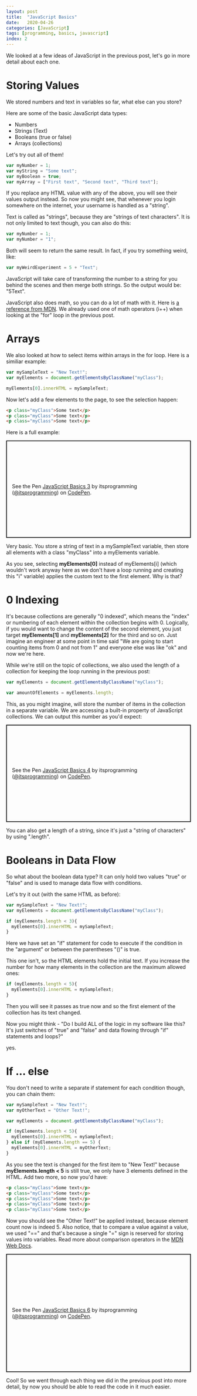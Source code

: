 ```yaml
---
layout: post
title:  "JavaScript Basics"
date:   2020-04-26
categories: [JavaScript]
tags: [programming, basics, javascript]
index: 2
---
```


We looked at a few ideas of JavaScript in the previous post, let's go in more detail about each one.

# Storing Values

We stored numbers and text in variables so far, what else can you store?

Here are some of the basic JavaScript data types:

* Numbers
* Strings (Text)
* Booleans (true or false)
* Arrays (collections)

Let's try out all of them!

```javascript
var myNumber = 1;
var myString = "Some text";
var myBoolean = true;
var myArray = ["First text", "Second text", "Third text"];
```



If you replace any HTML value with any of the above, you will see their values output instead. So now you might see, that whenever you login somewhere on the internet, your username is handled as a "string". 

Text is called as "strings", because they are "strings of text characters". It is not only limited to text though, you can also do this:

```javascript
var myNumber = 1;
var myNumber = "1";
```

Both will seem to return the same result. In fact, if you try something weird, like:

```javascript
var myWeirdExperiment = 5 + "Text";
```

JavaScript will take care of transforming the number to a string for you behind the scenes and then merge both strings. So the output would be: "5Text".

JavaScript also does math, so you can do a lot of math with it. Here is [a reference from MDN](https://developer.mozilla.org/en-US/docs/Web/JavaScript/Reference/Operators/Arithmetic_Operators). We already used one of math operators (i++) when looking at the "for" loop in the previous post.

# Arrays

We also looked at how to select items within arrays in the for loop. Here is a similiar example:

```javascript
var mySampleText = "New Text!";
var myElements = document.getElementsByClassName("myClass");

myElements[0].innerHTML = mySampleText;
```

Now let's add a few elements to the page, to see the selection happen:

```html
<p class="myClass">Some text</p>
<p class="myClass">Some text</p>
<p class="myClass">Some text</p>
```

Here is a full example:

<p class="codepen" data-height="265" data-theme-id="dark" data-default-tab="js,result" data-user="itsprogramming" data-slug-hash="MWammwp" style="height: 265px; box-sizing: border-box; display: flex; align-items: center; justify-content: center; border: 2px solid; margin: 1em 0; padding: 1em;" data-pen-title="JavaScript Basics 3">
  <span>See the Pen <a href="https://codepen.io/itsprogramming/pen/MWammwp">
  JavaScript Basics 3</a> by itsprogramming (<a href="https://codepen.io/itsprogramming">@itsprogramming</a>)
  on <a href="https://codepen.io">CodePen</a>.</span>
</p>
<script async src="https://static.codepen.io/assets/embed/ei.js"></script>

Very basic. You store a string of text in a mySampleText variable, then store all elements with a class "myClass" into a myElements variable.

As you see, selecting **myElements[0]** instead of myElements[i] (which wouldn't work anyway here as we don't have a loop running and creating this "i" variable) applies the custom text to the first element. Why is that?

# 0 Indexing

It's because collections are generally "0 indexed", which means the "index" or numbering of each element within the collection begins with 0. Logically, if you would want to change the content of the second element, you just target **myElements[1]** and **myElements[2]** for the third and so on. Just imagine an engineer at some point in time said "We are going to start counting items from 0 and not from 1" and everyone else was like "ok" and now we're here.

While we're still on the topic of collections, we also used the length of a collection for keeping the loop running in the previous post:

```javascript
var myElements = document.getElementsByClassName("myClass");

var amountOfElements = myElements.length;
```

This, as you might imagine, will store the number of items in the collection in a separate variable. We are accessing a built-in property of JavaScript collections. We can output this number as you'd expect:

<p class="codepen" data-height="265" data-theme-id="dark" data-default-tab="js,result" data-user="itsprogramming" data-slug-hash="eYpWWBe" style="height: 265px; box-sizing: border-box; display: flex; align-items: center; justify-content: center; border: 2px solid; margin: 1em 0; padding: 1em;" data-pen-title="JavaScript Basics 4">
  <span>See the Pen <a href="https://codepen.io/itsprogramming/pen/eYpWWBe">
  JavaScript Basics 4</a> by itsprogramming (<a href="https://codepen.io/itsprogramming">@itsprogramming</a>)
  on <a href="https://codepen.io">CodePen</a>.</span>
</p>
<script async src="https://static.codepen.io/assets/embed/ei.js"></script>

You can also get a length of a string, since it's just a "string of characters" by using ".length".

# Booleans in Data Flow

So what about the boolean data type? It can only hold two values "true" or "false" and is used to manage data flow with conditions.

Let's try it out (with the same HTML as before):

```javascript
var mySampleText = "New Text!";
var myElements = document.getElementsByClassName("myClass");

if (myElements.length < 3){
  myElements[0].innerHTML = mySampleText;  
}
```

Here we have set an "if" statement for code to execute if the condition in the "argument" or between the parentheses "()" is true. 

This one isn't, so the HTML elements hold the initial text. If you increase the number for how many elements in the collection are the maximum allowed ones:

```javascript
if (myElements.length < 5){
  myElements[0].innerHTML = mySampleText;  
}
```

Then you will see it passes as true now and so the first element of the collection has its text changed.

Now you might think - "Do I build ALL of the logic in my software like this? It's just switches of "true" and "false" and data flowing through "if" statements and loops?"

yes.

# If ... else

You don't need to write a separate if statement for each condition though, you can chain them:

```javascript
var mySampleText = "New Text!";
var myOtherText = "Other Text!";

var myElements = document.getElementsByClassName("myClass");

if (myElements.length < 5){
  myElements[0].innerHTML = mySampleText;  
} else if (myElements.length == 5) {
  myElements[0].innerHTML = myOtherText;  
}
```

As you see the text is changed for the first item to "New Text!" because **myElements.length < 5** is still true, we only have 3 elements defined in the HTML. Add two more, so now you'd have:

```html
<p class="myClass">Some text</p>
<p class="myClass">Some text</p>
<p class="myClass">Some text</p>
<p class="myClass">Some text</p>
<p class="myClass">Some text</p>
```

Now you should see the "Other Text!" be applied instead, because element count now is indeed 5. Also notice, that to compare a value against a value, we used "==" and that's because a single "=" sign is reserved for storing values into variables. Read more about comparison operators in the [MDN Web Docs](https://developer.mozilla.org/en-US/docs/Web/JavaScript/Reference/Operators/Comparison_Operators).


<p class="codepen" data-height="322" data-theme-id="dark" data-default-tab="js,result" data-user="itsprogramming" data-slug-hash="BaoRRGQ" style="height: 322px; box-sizing: border-box; display: flex; align-items: center; justify-content: center; border: 2px solid; margin: 1em 0; padding: 1em;" data-pen-title="JavaScript Basics 6">
  <span>See the Pen <a href="https://codepen.io/itsprogramming/pen/BaoRRGQ">
  JavaScript Basics 6</a> by itsprogramming (<a href="https://codepen.io/itsprogramming">@itsprogramming</a>)
  on <a href="https://codepen.io">CodePen</a>.</span>
</p>
<script async src="https://static.codepen.io/assets/embed/ei.js"></script>


Cool! So we went through each thing we did in the previous post into more detail, by now you should be able to read the code in it much easier.
